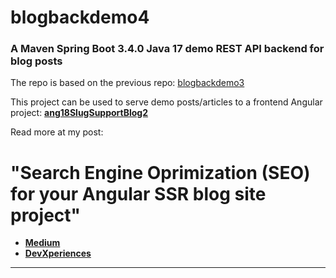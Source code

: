 # blogbackdemo4

### A Maven Spring Boot 3.4.0 Java 17 demo REST API backend for blog posts 

The repo is based on the previous repo: [blogbackdemo3](https://github.com/zzpzaf/blogbackdemo3)


This project can be used to serve demo posts/articles to a frontend Angular project:
**[ang18SlugSupportBlog2](https://github.com/zzpzaf/ang18SlugSupportBlog2)**


Read more at my post: 
# "Search Engine Oprimization (SEO) for your Angular SSR blog site project"
* **[Medium](https://medium.com/@zzpzaf.se)**
* **[DevXperiences](https://www.devxperiences.com/developers-posts/)** 


---